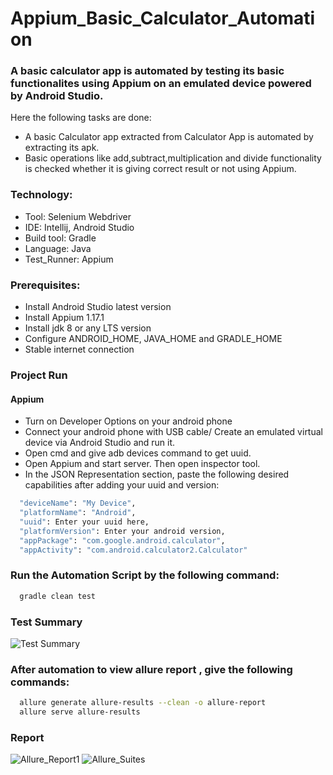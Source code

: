 # Appium_Basic_Calculator_Automation

### A basic calculator app is automated by testing its basic functionalites using Appium on an emulated device powered by Android Studio.

Here the following tasks are done:

* A basic Calculator app extracted from Calculator App is automated by extracting its apk.
* Basic operations like add,subtract,multiplication and divide functionality is checked whether it is giving correct result or not using Appium.

### Technology:
* Tool: Selenium Webdriver
* IDE: Intellij, Android Studio
* Build tool: Gradle
* Language: Java
* Test_Runner: Appium

### Prerequisites:
* Install Android Studio latest version
* Install Appium 1.17.1
* Install jdk 8 or any LTS version
* Configure ANDROID_HOME, JAVA_HOME and GRADLE_HOME
* Stable internet connection

### Project Run
#### Appium
* Turn on Developer Options on your android phone
* Connect your android phone with USB cable/ Create an emulated virtual device via Android Studio and run it.
* Open cmd and give adb devices command to get uuid.
* Open Appium and start server. Then open inspector tool.
* In the JSON Representation section, paste the following desired capabilities after adding your uuid and version:


```bash
  "deviceName": "My Device",
  "platformName": "Android",
  "uuid": Enter your uuid here,
  "platformVersion": Enter your android version,
  "appPackage": "com.google.android.calculator",
  "appActivity": "com.android.calculator2.Calculator"
```

### Run the Automation Script by the following command:
```bash
  gradle clean test
```
### Test Summary
![Test Summary](https://github.com/AbirHossenMunna/Appium_Basic_Calculator_Automation/assets/59090637/984c0d8a-f926-496c-ab36-e53d21a441c0)

### After automation to view allure report , give the following commands:
```bash
  allure generate allure-results --clean -o allure-report
  allure serve allure-results
```
### Report
![Allure_Report1](https://github.com/AbirHossenMunna/Appium_Basic_Calculator_Automation/assets/59090637/1350fe1f-3b79-4f71-9501-331c1f97433e)
![Allure_Suites](https://github.com/AbirHossenMunna/Appium_Basic_Calculator_Automation/assets/59090637/9075ed65-535b-47d6-9441-7bb40c387e91)
